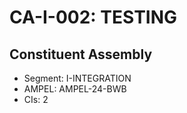 # CA-I-002: TESTING

## Constituent Assembly
- Segment: I-INTEGRATION
- AMPEL: AMPEL-24-BWB
- CIs: 2
